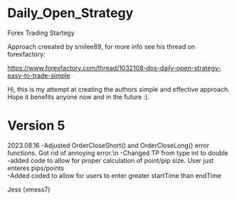 # Daily_Open_Strategy

Forex Trading Startegy

Approach creeated by smilee89, for more info see his thread on forexfactory:

https://www.forexfactory.com/thread/1032108-dos-daily-open-strategy-easy-to-trade-simple

Hi, this is my attempt at creating the authors simple and effective approach.  Hope it benefits anyone now and in the future :).

# Version 5

2023.08.16
-Adjusted OrderCloseShort() and OrderCloseLong() error functions. Got rid of annoying error.\n 
-Changed TP from type int to double  
-added code to allow for proper calculation of point/pip size.  User just enteres pips/points   
-Added coded to allow for users to enter greater startTime than endTime         

Jess (xmess7)
